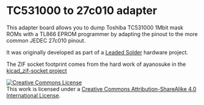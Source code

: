 # TC531000 to 27c010 adapter
This adapter board allows you to dump Toshiba TC531000 1Mbit mask ROMs with a TL866 EPROM programmer by adapting the pinout to the more common JEDEC 27c010 pinout.

It was originally developed as part of a [Leaded Solder](https://www.leadedsolder.com) hardware project.

The ZIF socket footprint comes from the hard work of ayanosuke in the [kicad_zif-socket project](https://github.com/ayanosuke/kicad_zif-socket)

<a rel="license" href="http://creativecommons.org/licenses/by-sa/4.0/"><img alt="Creative Commons License" style="border-width:0" src="https://i.creativecommons.org/l/by-sa/4.0/88x31.png" /></a><br />This work is licensed under a <a rel="license" href="http://creativecommons.org/licenses/by-sa/4.0/">Creative Commons Attribution-ShareAlike 4.0 International License</a>.
